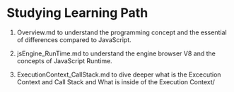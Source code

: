 # Studying Learning Path

1. Overview.md to understand the programming concept and the essential of differences compared to JavaScript.

2. jsEngine_RunTime.md to understand the engine browser V8 and the concepts of JavaScript Runtime.

3. ExecutionContext_CallStack.md to dive deeper what is the Excecution Context and Call Stack and What is inside of the Execution Context/
